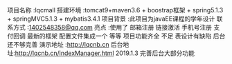 项目名称 :lqcmall 
搭建环境 :tomcat9+maven3.6 + boostrap框架 + spring5.1.3 + springMVC5.1.3 + mybatis3.4.1
项目背景 :此项目为javaEE课程的学年设计
联系方式 :1402548358@qq.com
亮点 :使用了 邮箱注册 链接激活 手机号注册 支付回调   最新的框架 配置文件集成一个 等等
项目功能齐全
不足 表设计有缺陷 后台还不够完善
演示地址 :http://lqcnb.cn
后台地址:http://lqcnb.cn/indexManager.html 
2019.1.3 完善后台大部分功能